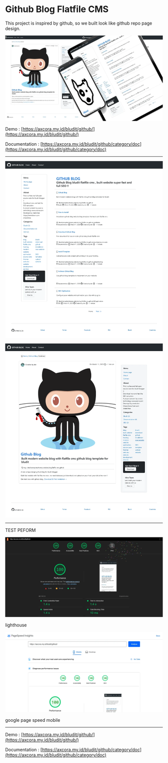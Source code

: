 # Github Blog Flatfile CMS

This project is inspired by github, so we built look like github repo page design.

![flatfile github blog website cms](githubblog.webp)


Demo : [https://axcora.my.id/bludit/github/](https://axcora.my.id/bludit/github/)

Documentation : [https://axcora.my.id/bludit/github/category/doc](https://axcora.my.id/bludit/github/category/doc)

----

![flatfile github blog website cms](homepage.webp)


![flatfile github blog website cms](articlepage.webp)

----

TEST PEFORM

![flatfile github blog website cms](lighthouse-report.webp)

lighthouse

![flatfile github blog website cms](pagespeed.webp)

google page speed mobile


----

Demo : [https://axcora.my.id/bludit/github/](https://axcora.my.id/bludit/github/)

Documentation : [https://axcora.my.id/bludit/github/category/doc](https://axcora.my.id/bludit/github/category/doc)